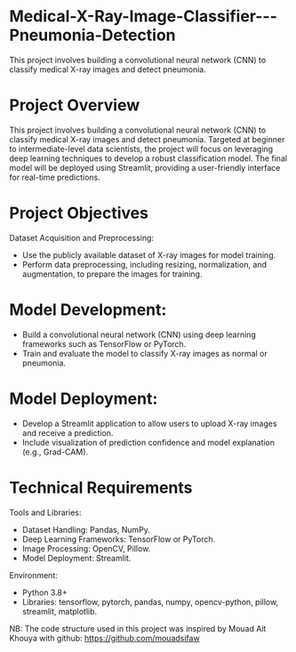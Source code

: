 # Medical-X-Ray-Image-Classifier---Pneumonia-Detection
This project involves building a convolutional neural network (CNN) to classify medical X-ray images and detect pneumonia.

# Project Overview
This project involves building a convolutional neural network (CNN) to classify medical X-ray images and detect pneumonia. Targeted at beginner to intermediate-level data scientists, the project will focus on leveraging deep learning techniques to develop a robust classification model. The final model will be deployed using Streamlit, providing a user-friendly interface for real-time predictions.

# Project Objectives
Dataset Acquisition and Preprocessing:
* Use the publicly available dataset of X-ray images for model training.
* Perform data preprocessing, including resizing, normalization, and augmentation, to prepare the images for training.
  
# Model Development:
* Build a convolutional neural network (CNN) using deep learning frameworks such as TensorFlow or PyTorch.
* Train and evaluate the model to classify X-ray images as normal or pneumonia.
  
# Model Deployment:
* Develop a Streamlit application to allow users to upload X-ray images and receive a prediction.
* Include visualization of prediction confidence and model explanation (e.g., Grad-CAM).
  
# Technical Requirements
Tools and Libraries:
* Dataset Handling: Pandas, NumPy.
* Deep Learning Frameworks: TensorFlow or PyTorch.
* Image Processing: OpenCV, Pillow.
* Model Deployment: Streamlit.
  
Environment:
* Python 3.8+
* Libraries:
tensorflow, pytorch, pandas, numpy, opencv-python, pillow, streamlit, matplotlib.

NB: The code structure used in this project was inspired by Mouad Ait Khouya with github: https://github.com/mouadsifaw